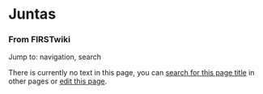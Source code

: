 # Juntas

### From FIRSTwiki

Jump to: navigation, search

There is currently no text in this page, you can [search for this page
title](Special:Search/Juntas "Special:Search/Juntas" ) in other
pages or [edit this
page](http://www.firstwiki.net/index.php?title=Juntas&action=edit
"http://www.firstwiki.net/index.php?title=Juntas&action=edit" ).

